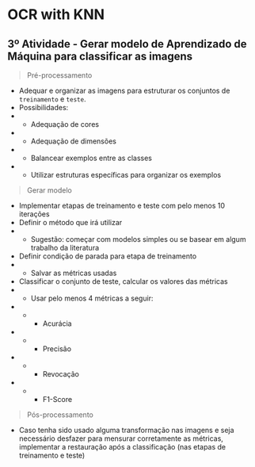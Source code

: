 # OCR with KNN

## 3º Atividade - Gerar modelo de Aprendizado de Máquina para classificar as imagens

> Pré-processamento

- Adequar e organizar as imagens para estruturar os conjuntos de `treinamento` e `teste`.
- Possibilidades:
- - Adequação de cores
- - Adequação de dimensões
- - Balancear exemplos entre as classes
- - Utilizar estruturas específicas para organizar os exemplos

> Gerar modelo

- Implementar etapas de treinamento e teste com pelo menos 10 iterações
- Definir o método que irá utilizar
- - Sugestão: começar com modelos simples ou se basear em algum trabalho da literatura
- Definir condição de parada para etapa de treinamento
- - Salvar as métricas usadas
- Classificar o conjunto de teste, calcular os valores das métricas
- - Usar pelo menos 4 métricas a seguir:
- - - Acurácia
- - - Precisão
- - - Revocação
- - - F1-Score

> Pós-processamento

- Caso tenha sido usado alguma transformação nas imagens e seja necessário desfazer para mensurar corretamente as métricas, implementar a restauração após a classificação (nas etapas de treinamento e teste)
